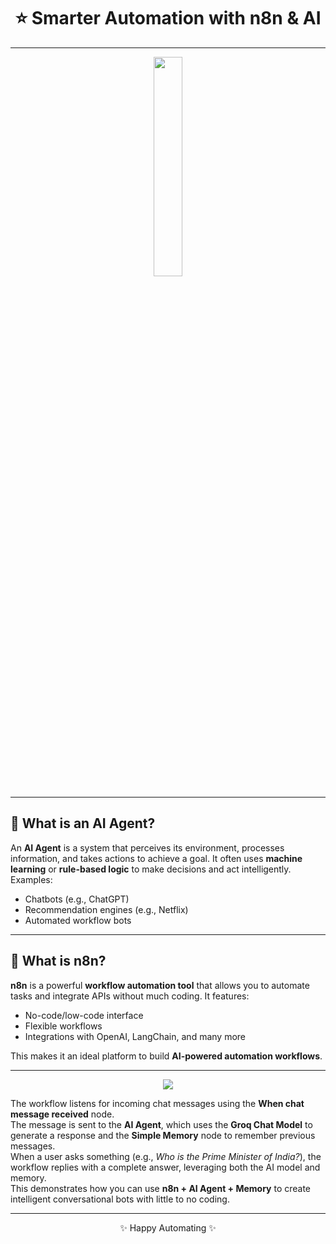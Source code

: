 <div align='center'> <h1> ⭐ Smarter Automation with n8n & AI </h1>  </div>

---

<div align='center'><img style="width:30%" src='https://github.com/user-attachments/assets/a912d643-cab1-49b1-aad9-8fc7dc66a8e7'/></div>

---

## 🤖 What is an AI Agent?

An **AI Agent** is a system that perceives its environment, processes information, and takes actions to achieve a goal. It often uses **machine learning** or **rule-based logic** to make decisions and act intelligently.  
Examples:
- Chatbots (e.g., ChatGPT)
- Recommendation engines (e.g., Netflix)
- Automated workflow bots

---

## 🔷 What is n8n?

**n8n** is a powerful **workflow automation tool** that allows you to automate tasks and integrate APIs without much coding. It features:
- No-code/low-code interface
- Flexible workflows
- Integrations with OpenAI, LangChain, and many more

This makes it an ideal platform to build **AI-powered automation workflows**.

---

<div align='center'><img src='https://github.com/user-attachments/assets/94068197-9faf-4212-bd6b-953d1b95d8e6'/></div>


The workflow listens for incoming chat messages using the **When chat message received** node.  
The message is sent to the **AI Agent**, which uses the **Groq Chat Model** to generate a response and the **Simple Memory** node to remember previous messages.  
When a user asks something (e.g., *Who is the Prime Minister of India?*), the workflow replies with a complete answer, leveraging both the AI model and memory.  
This demonstrates how you can use **n8n + AI Agent + Memory** to create intelligent conversational bots with little to no coding.

---

<div align='center'> ✨ Happy Automating ✨</div>
